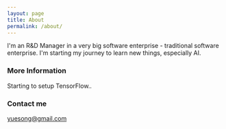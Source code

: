 ```yaml
---
layout: page
title: About
permalink: /about/
---
```


I'm an R&D Manager in a very big software enterprise - traditional software enterprise. I'm starting my journey to learn new things, especially AI.

### More Information

Starting to setup TensorFlow..

### Contact me

[yuesong@gmail.com](mailto:yuesong@gmail.com)
